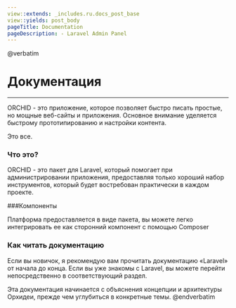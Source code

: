 ```yaml
---
view::extends: _includes.ru.docs_post_base
view::yields: post_body
pageTitle: Documentation
pageDescription: - Laravel Admin Panel
---
```

@verbatim
# Документация
----------

ORCHID - это приложение, которое позволяет быстро писать простые, но мощные веб-сайты и приложения.
Основное внимание уделяется быстрому прототипированию и настройки контента.

Это все.

### Что это?


ORCHID - это пакет для Laravel, который помогает при администрировании приложения, предоставляя только хороший набор инструментов, который будет востребован практически в каждом проекте.

###Компоненты

Платформа предоставляется в виде пакета, вы можете легко интегрировать ее как сторонний компонент с помощью Composer

### Как читать документацию

Если вы новичок, я рекомендую вам прочитать документацию «Laravel» от начала до конца.
Если вы уже знакомы с Laravel, вы можете перейти непосредственно в соответствующий раздел.

Эта документация начинается с объяснения концепции и архитектуры Орхидеи, прежде чем углубиться в конкретные темы.
@endverbatim

